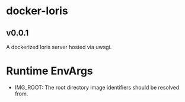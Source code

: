 # docker-loris

## v0.0.1

A dockerized loris server hosted via uwsgi.

# Runtime EnvArgs

- IMG_ROOT: The root directory image identifiers should be resolved from.
